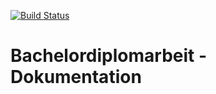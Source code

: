 [![Build Status](https://travis-ci.org/HSLU-BaumannWicki/BDA_FS19-Dokumentation.svg?branch=master)](https://travis-ci.org/HSLU-BaumannWicki/BDA_FS19-Dokumentation)

# Bachelordiplomarbeit - Dokumentation
